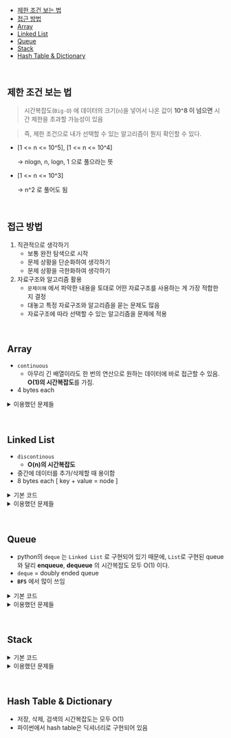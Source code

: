 * [제한 조건 보는 법](#제한-조건-보는-법)
* [접근 방법](#접근-방법)
* [Array](#array)
* [Linked List](#linked-list)
* [Queue](#queue)
* [Stack](#stack)
* [Hash Table & Dictionary](#hash-table--dictionary)

&nbsp;
&nbsp;
&nbsp;
&nbsp;



## 제한 조건 보는 법

> 시간복잡도(`Big-O`) 에 데이터의 크기(`n`)을 넣어서 나온 값이 **10^8 이 넘으면** 시간 제한을 초과할 가능성이 있음

> 즉, 제한 조건으로 내가 선택할 수 있는 알고리즘이 뭔지 확인할 수 있다.
- [1 <= n <= 10^5], [1 <= n <= 10^4]

	-> nlogn, n, logn, 1 으로 풀으라는 뜻
- [1 <= n <= 10^3]

	-> n^2 로 풀어도 됨
	

&nbsp;
&nbsp;

## 접근 방법

1.  직관적으로 생각하기
	- 보통 완전 탐색으로 시작
	- 문제 상황을 단순화하여 생각하기
	- 문제 상황을 극한화하여 생각하기
2. 자료구조와 알고리즘 활용
	- `문제이해` 에서 파악한 내용을 토대로 어떤 자료구조를 사용하는 게 가장 적합한지 결정
	- 대놓고 특정 자료구조와 알고리즘을 묻는 문제도 많음
	- 자료구조에 따라 선택할 수 있는 알고리즘을 문제에 적용


&nbsp;
&nbsp;

## Array
- `continuous`
	- 아무리 긴 배열이라도 한 번의 연산으로 원하는 데이터에 바로 접근할 수 있음. **O(1)의 시간복잡도**를 가짐.
- 4 bytes each
<details>
<summary> 이용했던 문제들 </summary>

* [1472-design-browser-history](https://github.com/solpinetree/algorithm-py/blob/667efd53deba8b2131502e8062aaaf07037c21da/1472-design-browser-history/1472-design-browser-history.py)

</details>


&nbsp;
&nbsp;


## Linked List
- `discontinous`
	- **O(n)의 시간복잡도**
- 중간에 데이터를 추가/삭제할 때 용이함
- 8 bytes each [ key + value = node ]

<details>
<summary> 기본 코드 </summary>

```python
class Node(object): 
	def __init__(self, value): 
		self.value = value 
		self.next = None 
class LinkedList(object): 
	def __init__(self): 
		self.head = None 
		self.tail = None 
	def append(self, value): 
		new_node = Node(value) 
		if self.haed is None: 
			self.head = new_node 
			self.tail = new_node 
		else: 
			self.tail.next = new_node 
			self.tail = new_node 
	def get(self, idx): 
		current = self.head 
		for _ in range(idx): 
			current = current.next 
		return current.value 
	def insert_at(idx, value): 
		new_node = Node(value) 
		current = self.head 
		for _ in range(idx): 
			current = current.next 
		new_node.next = current.next 
		current.next = new_node
```
</details>
<details>
<summary> 이용했던 문제들 </summary>

* [1472-design-browser-history](https://github.com/solpinetree/algorithm-py/blob/3c558ed237ed75e6ee0e10a1f1c0578bfffde55f/1472-design-browser-history/1472-design-browser-history.py)

</details>


&nbsp;
&nbsp;



## Queue
- python의 `deque` 는 `Linked List` 로 구현되어 있기 때문에, `List`로 구현된 queue와 달리 **enqueue**, **dequeue** 의 시간복잡도 모두 O(1) 이다.
- `deque` = doubly ended queue
- **`BFS`** 에서 많이 쓰임
<details>
<summary> 기본 코드</summary>

```python
from collections import deque
queue = deque()
queue.append(1)
queue.popleft()
```
</details>

<details>
<summary> 이용했던 문제들 </summary>



</details>


&nbsp;
&nbsp;

## Stack
<details>
<summary> 기본 코드</summary>

```python
stack = []
# push O(1)
stack.append(1)
# pop O(1)
stack.pop()
```
</details>

<details>
<summary> 이용했던 문제들 </summary>

* [0020-valid-parentheses](0020-valid-parentheses/0020-valid-parentheses.py)



</details>

&nbsp;
&nbsp;

## Hash Table & Dictionary

* 저장, 삭제, 검색의 시간복잡도는 모두 O(1)
* 파이썬에서 hash table은 딕셔너리로 구현되어 있음

